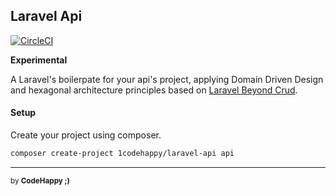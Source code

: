 ## Laravel Api

[![CircleCI](https://circleci.com/gh/1codehappy/laravel-api.svg?style=svg)](https://circleci.com/gh/1codehappy/laravel-api)


**Experimental**

A Laravel's boilerpate for your api's project, applying Domain Driven Design and hexagonal architecture principles based on [Laravel Beyond Crud](https://laravel-beyond-crud.com/).

#### Setup

Create your project using composer.

```bash
composer create-project 1codehappy/laravel-api api
```

---

<sub>by **CodeHappy ;)**</sub>